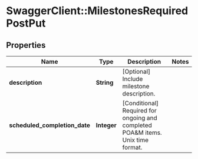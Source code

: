 # SwaggerClient::MilestonesRequiredPostPut

## Properties
Name | Type | Description | Notes
------------ | ------------- | ------------- | -------------
**description** | **String** | [Optional] Include milestone description. | 
**scheduled_completion_date** | **Integer** | [Conditional] Required for ongoing and completed POA&amp;M items. Unix time format. | 

